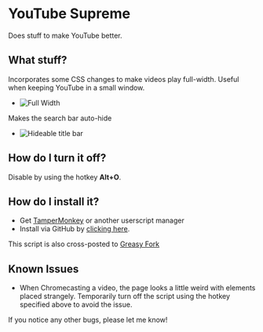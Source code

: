 # YouTube Supreme

Does stuff to make YouTube better.

## What stuff?

Incorporates some CSS changes to make videos play full-width. Useful when keeping YouTube in a small window.

- ![Full Width](http://i.imgur.com/jwr2ZMN.png)

Makes the search bar auto-hide

- ![Hideable title bar](http://i.imgur.com/nKo4RBj.gif)

## How do I turn it off?

Disable by using the hotkey **Alt+O**.

## How do I install it?

- Get [TamperMonkey](https://tampermonkey.net/) or another userscript manager
- Install via GitHub by [clicking here](https://raw.githubusercontent.com/skoshy/YoutubeSupreme/master/userscript.user.js).

This script is also cross-posted to [Greasy Fork](https://greasyfork.org/en/scripts/21012-youtube-supreme)

## Known Issues

- When Chromecasting a video, the page looks a little weird with elements placed strangely. Temporarily turn off the script using the hotkey specified above to avoid the issue.

If you notice any other bugs, please let me know!